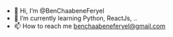 - 👋 Hi, I’m @BenChaabeneFeryel
- 🌱 I’m currently learning Python, ReactJs, ..
- 📫 How to reach me benchaabeneferyel@gmail.com


